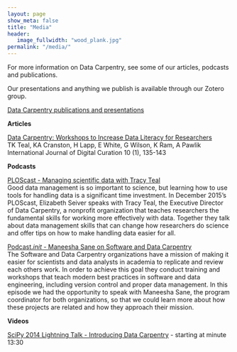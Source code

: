 ```yaml
---
layout: page
show_meta: false
title: "Media"
header:
   image_fullwidth: "wood_plank.jpg"
permalink: "/media/"
---
```


For more information on Data Carpentry, see some of our articles, podcasts and publications.

Our presentations and anything we publish is available through our Zotero group.

[Data Carpentry publications and presentations](https://www.zotero.org/groups/datacarpentry)

**Articles**

[Data Carpentry: Workshops to Increase Data Literacy for Researchers](http://ijdc.net/index.php/ijdc/article/view/10.1.135)  
TK Teal, KA Cranston, H Lapp, E White, G Wilson, K Ram, A Pawlik  
International Journal of Digital Curation 10 (1), 135-143

**Podcasts**

[PLOScast - Managing scientific data with Tracy Teal](http://blogs.plos.org/plospodcasts/2015/12/14/episode-3-managing-scientific-data-feat-tracy-teal/)  
Good data management is so important to science, but learning how to use tools for handling data is a significant time investment. In December 2015’s PLOScast, Elizabeth Seiver speaks with Tracy Teal, the Executive Director of Data Carpentry, a nonprofit organization that teaches researchers the fundamental skills for working more effectively with data. Together they talk about data management skills that can change how researchers do science and offer tips on how to make handling data easier for all.

[Podcast._init_ - Maneesha Sane on Software and Data Carpentry](http://pythonpodcast.com/maneesha-sane-software-data-carpentry.html)  
The Software and Data Carpentry organizations have a mission of making it easier for scientists and data analysts in academia to replicate and review each others work. In order to achieve this goal they conduct training and workshops that teach modern best practices in software and data engineering, including version control and proper data management. In this episode we had the opportunity to speak with Maneesha Sane, the program coordinator for both organizations, so that we could learn more about how these projects are related and how they approach their mission.

**Videos**

[SciPy 2014 Lightning Talk - Introducing Data Carpentry](https://www.youtube.com/watch?v=SMyto7WHiNs) - starting at minute 13:30
